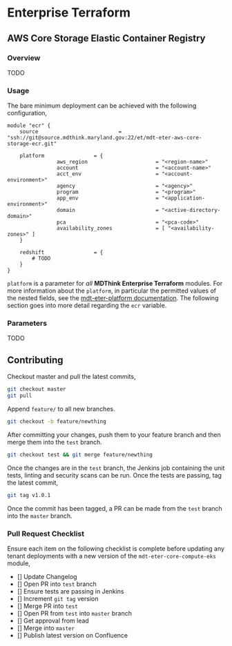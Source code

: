 # Enterprise Terraform 
## AWS Core Storage Elastic Container Registry
### Overview

TODO

### Usage

The bare minimum deployment can be achieved with the following configuration,

```
module "ecr" {
	source          		        = "ssh://git@source.mdthink.maryland.gov:22/et/mdt-eter-aws-core-storage-ecr.git"
	
	platform				= {
                aws_region                      = "<region-name>"
                account                         = "<account-name>"
                acct_env                        = "<account-environment>"
                agency                          = "<agency>"
                program                         = "<program>"
                app_env                         = "<application-environment>"
                domain                          = "<active-directory-domain>"
                pca                             = "<pca-code>"
                availability_zones              = [ "<availability-zones>" ]
	}

	redshift				= {
        # TODO
	}
}
```

`platform` is a parameter for *all* **MDThink Enterprise Terraform** modules. For more information about the `platform`, in particular the permitted values of the nested fields, see the [mdt-eter-platform documentation](https://source.mdthink.maryland.gov/projects/ET/repos/mdt-eter-platform/browse). The following section goes into more detail regarding the `ecr` variable.

### Parameters

TODO

## Contributing

Checkout master and pull the latest commits,

```bash
git checkout master
git pull
```

Append ``feature/`` to all new branches.

```bash
git checkout -b feature/newthing
```

After committing your changes, push them to your feature branch and then merge them into the `test` branch. 

```bash
git checkout test && git merge feature/newthing
```

Once the changes are in the `test` branch, the Jenkins job containing the unit tests, linting and security scans can be run. Once the tests are passing, tag the latest commit,

```bash
git tag v1.0.1
```

Once the commit has been tagged, a PR can be made from the `test` branch into the `master` branch.

### Pull Request Checklist

Ensure each item on the following checklist is complete before updating any tenant deployments with a new version of the ``mdt-eter-core-compute-eks`` module,

- [] Update Changelog
- [] Open PR into `test` branch
- [] Ensure tests are passing in Jenkins
- [] Increment `git tag` version
- [] Merge PR into `test`
- [] Open PR from `test` into `master` branch
- [] Get approval from lead
- [] Merge into `master`
- [] Publish latest version on Confluence
